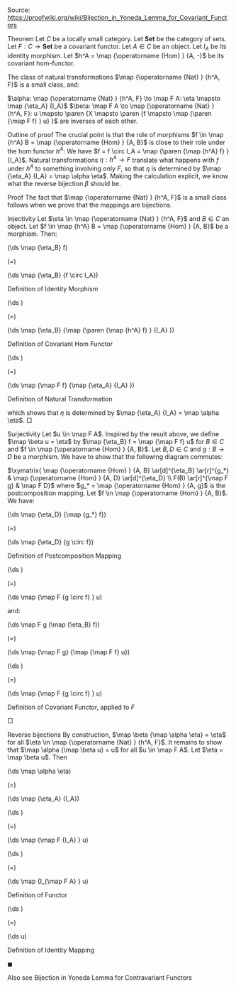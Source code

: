 # 

Source: https://proofwiki.org/wiki/Bijection_in_Yoneda_Lemma_for_Covariant_Functors



Theorem
Let $C$ be a locally small category.
Let $\mathbf {Set}$ be the category of sets.
Let $F: C \to \mathbf {Set}$ be a covariant functor.
Let $A \in C$ be an object.
Let $I_A$ be its identity morphism.
Let $h^A = \map {\operatorname {Hom} } {A, -}$ be its covariant hom-functor.

The class of natural transformations $\map {\operatorname {Nat} } {h^A, F}$ is a small class, and:

$\alpha: \map {\operatorname {Nat} } {h^A, F} \to \map F A: \eta \mapsto \map {\eta_A} {I_A}$
$\beta: \map F A \to \map {\operatorname {Nat} } {h^A, F}: u \mapsto \paren {X \mapsto \paren {f \mapsto \map {\paren {\map F f} } u} }$
are inverses of each other.


Outline of proof
The crucial point is that the role of morphisms $f \in \map {h^A} B = \map {\operatorname {Hom} } {A, B}$ is close to their role under the hom functor $h^A$: We have $f = f \circ I_A = \map {\paren {\map {h^A} f} } {I_A}$.
Natural transformations $\eta: h^A \to F$ translate what happens with $f$ under $h^A$ to something involving only $F$, so that $\eta$ is determined by $\map {\eta_A} {I_A} = \map \alpha \eta$.
Making the calculation explicit, we know what the reverse bijection $\beta$ should be.


Proof
The fact that $\map {\operatorname {Nat} } {h^A, F}$ is a small class follows when we prove that the mappings are bijections.


Injectivity
Let $\eta \in \map {\operatorname {Nat} } {h^A, F}$ and $B \in C$ an object.
Let $f \in \map {h^A} B = \map {\operatorname {Hom} } {A, B}$ be a morphism.
Then:














\(\ds \map {\eta_B} f\)

\(=\)







\(\ds \map {\eta_B} {f \circ I_A}\)





Definition of Identity Morphism














\(\ds \)

\(=\)







\(\ds \map {\eta_B} {\map {\paren {\map {h^A} f} } {I_A} }\)





Definition of Covariant Hom Functor














\(\ds \)

\(=\)







\(\ds \map {\map F f} {\map {\eta_A} {I_A} }\)





Definition of Natural Transformation



which shows that $\eta$ is determined by $\map {\eta_A} {I_A} = \map \alpha \eta$.
$\Box$


Surjectivity
Let $u \in \map F A$.
Inspired by the result above, we define $\map \beta u = \eta$ by $\map {\eta_B} f = \map {\map F f} u$ for $B \in C$ and $f \in \map {\operatorname {Hom} } {A, B}$.
Let $B, D \in C$ and $g: B \to D$ be a morphism.
We have to show that the following diagram commutes:

$\xymatrix{
\map {\operatorname {Hom} } {A, B} \ar[d]^{\eta_B} \ar[r]^{g_*} & \map {\operatorname {Hom} } {A, D} \ar[d]^{\eta_D} \\
F(B) \ar[r]^{\map F g}          & \map F D}$
where $g_* = \map {\operatorname {Hom} } {A, g}$ is the postcomposition mapping.
Let $f \in \map {\operatorname {Hom} } {A, B}$.
We have:














\(\ds \map {\eta_D} {\map {g_*} f}\)

\(=\)







\(\ds \map {\eta_D} {g \circ f}\)





Definition of Postcomposition Mapping














\(\ds \)

\(=\)







\(\ds \map {\map F {g \circ f} } u\)









and:














\(\ds \map F g (\map {\eta_B} f)\)

\(=\)







\(\ds \map {\map F g} {\map {\map F f} u}\)




















\(\ds \)

\(=\)







\(\ds \map {\map F {g \circ f} } u\)





Definition of Covariant Functor, applied to $F$



$\Box$


Reverse bijections
By construction, $\map \beta {\map \alpha \eta} = \eta$ for all $\eta \in \map {\operatorname {Nat} } {h^A, F}$.
It remains to show that $\map \alpha {\map \beta u} = u$ for all $u \in \map F A$.
Let $\eta = \map \beta u$.
Then














\(\ds \map \alpha \eta\)

\(=\)







\(\ds \map {\eta_A} {I_A}\)




















\(\ds \)

\(=\)







\(\ds \map {\map F {I_A} } u\)




















\(\ds \)

\(=\)







\(\ds \map {I_{\map F A} } u\)





Definition of Functor














\(\ds \)

\(=\)







\(\ds u\)





Definition of Identity Mapping



$\blacksquare$


Also see
Bijection in Yoneda Lemma for Contravariant Functors




